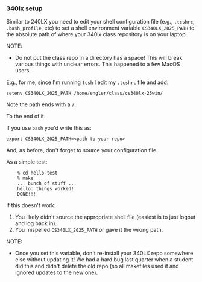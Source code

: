 ### 340lx setup

Similar to 240LX you need to edit your shell configuration file
(e.g., `.tcshrc`, `.bash_profile`, etc) to set a shell environment variable
`CS340LX_2025_PATH` to the absolute path of where your 340lx class repository
is on your laptop.  


NOTE:
  - Do not put the class repo in a directory has a space!
    This will break various things with unclear errors.  This happened
    to a few MacOS users.


E.g., for me, since I'm running `tcsh` I edit my `.tcshrc` file and add:

    setenv CS340LX_2025_PATH /home/engler/class/cs340lx-25win/

Note the path ends with a `/`.

To the end of it.  

If you use `bash` you'd write this as:

    export CS340LX_2025_PATH=<path to your repo>

And, as before, don't forget to source your configuration file.

As a simple test:

        % cd hello-test
        % make
        ... bunch of stuff ...
        hello: things worked!
        DONE!!!

If this doesn't work:
  1. You likely didn't source the appropriate shell file (easiest is to just
     logout and log back in).
  2. You mispelled `CS340LX_2025_PATH` or gave it the wrong path.

NOTE:
  - Once you set this variable, don't re-install your 340LX repo somewhere
    else without updating it!  We had a hard bug last quarter when a
    student did this and didn't delete the old repo (so all makefiles
    used it and ignored updates to the new one).
